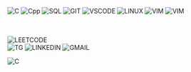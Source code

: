 ![C](https://img.shields.io/static/v1?label=&message=Language&style=flat&logo=C&color=dc143c)
![Cpp](https://img.shields.io/static/v1?label=&message=Language&style=flat&logo=cplusplus&color=0000cd)
![SQL](https://img.shields.io/static/v1?label=&message=PostgreSQL&style=flat&logo=PostgreSQL&color=fffff0)
![GIT](https://img.shields.io/static/v1?label=&message=Github&style=flat&logo=github&color=000000)
![VSCODE](https://img.shields.io/static/v1?label=&message=Visual+Studio+Code&style=flat&logo=visualstudiocode&color=4169e1)
![LINUX](https://img.shields.io/static/v1?label=&message=Linux&style=flat&logo=linux&color=6b8e23)
![VIM](https://img.shields.io/static/v1?label=&message=VIM&style=flat&logo=vim&color=d2691e)
![VIM](https://img.shields.io/static/v1?label=&message=English+language&style=flat&logo=BookStack&color=ffff00)

\
\
![LEETCODE](https://img.shields.io/static/v1?label=&message=LeetCode&style=flat&logo=leetcode&color=2e8b57)
\
![TG](https://img.shields.io/static/v1?label=&message=Telegram&style=social&logo=telegram&color=8b0000)
![LINKEDIN](https://img.shields.io/static/v1?label=&message=LinkedIn&style=social&logo=linkedin&color=8b0000)
![GMAIL](https://img.shields.io/static/v1?label=&message=E-mail&style=social&logo=gmail&color=8b0000)



![C](https://img.shields.io/static/v1?label=&message=Language&style=flat&logo=C&color=8b0000)
